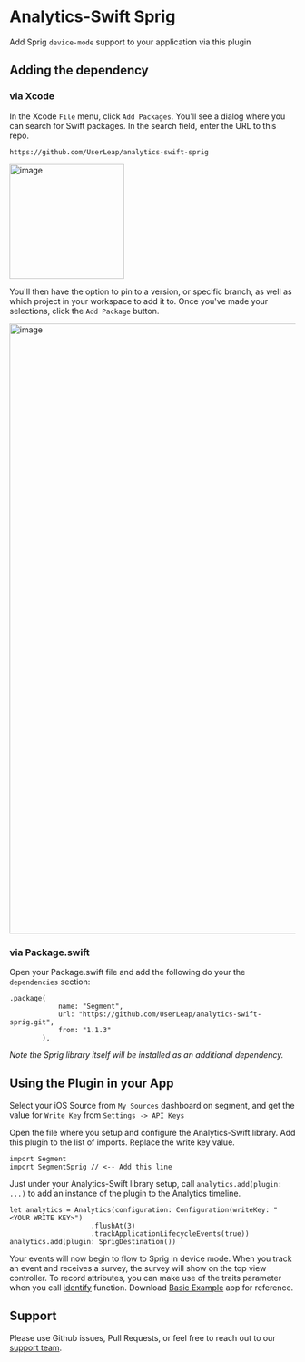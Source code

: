 # Analytics-Swift Sprig
Add Sprig `device-mode` support to your application via this plugin

## Adding the dependency
### via Xcode
In the Xcode `File` menu, click `Add Packages`.  You'll see a dialog where you can search for Swift packages.  In the search field, enter the URL to this repo.

`https://github.com/UserLeap/analytics-swift-sprig`

<img width="202" alt="image" src="https://user-images.githubusercontent.com/73458232/180099287-de18ce96-0e7b-4587-a0a5-a71ada3b8d72.png">

You'll then have the option to pin to a version, or specific branch, as well as which project in your workspace to add it to.  Once you've made your selections, click the `Add Package` button.  

<img width="1075" alt="image" src="https://user-images.githubusercontent.com/73458232/180099361-94cdcbec-8f00-4cc2-9e2b-a16cd62dd8e0.png">


### via Package.swift

Open your Package.swift file and add the following do your the `dependencies` section:

```
.package(
            name: "Segment",
            url: "https://github.com/UserLeap/analytics-swift-sprig.git",
            from: "1.1.3"
        ),
```


*Note the Sprig library itself will be installed as an additional dependency.*


## Using the Plugin in your App

Select your iOS Source from `My Sources` dashboard on segment, and get the value for `Write Key` from `Settings -> API Keys`

Open the file where you setup and configure the Analytics-Swift library.  Add this plugin to the list of imports. Replace the write key value.

```
import Segment
import SegmentSprig // <-- Add this line
```

Just under your Analytics-Swift library setup, call `analytics.add(plugin: ...)` to add an instance of the plugin to the Analytics timeline.

```
let analytics = Analytics(configuration: Configuration(writeKey: "<YOUR WRITE KEY>")
                    .flushAt(3)
                    .trackApplicationLifecycleEvents(true))
analytics.add(plugin: SprigDestination())
```

Your events will now begin to flow to Sprig in device mode. 
When you track an event and receives a survey, the survey will show on the top view controller.
To record attributes, you can make use of the traits parameter when you call [identify](https://segment.com/docs/connections/sources/catalog/libraries/mobile/swift-ios/#identify) function.
Download [Basic Example](https://github.com/UserLeap/analytics-swift-sprig/tree/main/Example/BasicExample) app for reference.

## Support

Please use Github issues, Pull Requests, or feel free to reach out to our [support team](https://segment.com/help/).
